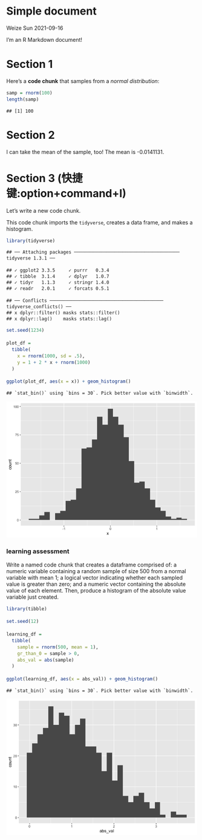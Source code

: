 Simple document
================
Weize Sun
2021-09-16

I’m an R Markdown document!

# Section 1

Here’s a **code chunk** that samples from a *normal distribution*:

``` r
samp = rnorm(100)
length(samp)
```

    ## [1] 100

# Section 2

I can take the mean of the sample, too! The mean is -0.0141131.

# Section 3 (快捷键:option+command+I)

Let’s write a new code chunk.

This code chunk imports the `tidyverse`, creates a data frame, and makes
a histogram.

``` r
library(tidyverse)
```

    ## ── Attaching packages ─────────────────────────────────────── tidyverse 1.3.1 ──

    ## ✓ ggplot2 3.3.5     ✓ purrr   0.3.4
    ## ✓ tibble  3.1.4     ✓ dplyr   1.0.7
    ## ✓ tidyr   1.1.3     ✓ stringr 1.4.0
    ## ✓ readr   2.0.1     ✓ forcats 0.5.1

    ## ── Conflicts ────────────────────────────────────────── tidyverse_conflicts() ──
    ## x dplyr::filter() masks stats::filter()
    ## x dplyr::lag()    masks stats::lag()

``` r
set.seed(1234)

plot_df = 
  tibble(
    x = rnorm(1000, sd = .5),
    y = 1 + 2 * x + rnorm(1000)
  )

ggplot(plot_df, aes(x = x)) + geom_histogram()
```

    ## `stat_bin()` using `bins = 30`. Pick better value with `binwidth`.

![](1st_template_files/figure-gfm/unnamed-chunk-2-1.png)<!-- -->

### learning assessment

Write a named code chunk that creates a dataframe comprised of: a
numeric variable containing a random sample of size 500 from a normal
variable with mean 1; a logical vector indicating whether each sampled
value is greater than zero; and a numeric vector containing the absolute
value of each element. Then, produce a histogram of the absolute value
variable just created.

``` r
library(tibble)

set.seed(12)

learning_df = 
  tibble(
    sample = rnorm(500, mean = 1),
    gr_than_0 = sample > 0,
    abs_val = abs(sample)
  )

ggplot(learning_df, aes(x = abs_val)) + geom_histogram()
```

    ## `stat_bin()` using `bins = 30`. Pick better value with `binwidth`.

![](1st_template_files/figure-gfm/unnamed-chunk-3-1.png)<!-- -->
